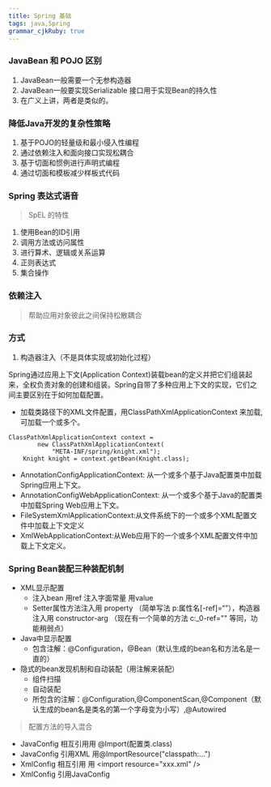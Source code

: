 ```yaml
---
title: Spring 基础
tags: java,Spring
grammar_cjkRuby: true
---
```


### JavaBean 和 POJO 区别
1. JavaBean一般需要一个无参构造器
2. JavaBean一般要实现Serializable 接口用于实现Bean的持久性
3. 在广义上讲，两者是类似的。

### 降低Java开发的复杂性策略
1. 基于POJO的轻量级和最小侵入性编程
2. 通过依赖注入和面向接口实现松耦合
3. 基于切面和惯例进行声明式编程
4. 通过切面和模板减少样板式代码

###  Spring 表达式语音
> SpEL 的特性

1. 使用Bean的ID引用
2. 调用方法或访问属性
3. 进行算术、逻辑或关系运算
4. 正则表达式
5. 集合操作



### 依赖注入
> 帮助应用对象彼此之间保持松散耦合

### 方式
1. 构造器注入（不是具体实现或初始化过程）



Spring通过应用上下文(Application Context)装载bean的定义并把它们组装起来，全权负责对象的创建和组装。Spring自带了多种应用上下文的实现，它们之间主要区别在于如何加载配置。
- 加载类路径下的XML文件配置，用ClassPathXmlApplicationContext 来加载,可加载一个或多个。
```
ClassPathXmlApplicationContext context = 
        new ClassPathXmlApplicationContext(
            "META-INF/spring/knight.xml");
    Knight knight = context.getBean(Knight.class);
```
- AnnotationConfigApplicationContext: 从一个或多个基于Java配置类中加载Spring应用上下文。
- AnnotationConfigWebApplicationContext: 从一个或多个基于Java的配置类中加载Spring Web应用上下文。
- FileSystemXmlApplicationContext:从文件系统下的一个或多个XML配置文件中加载上下文定义
- XmlWebApplicationContext:从Web应用下的一个或多个XML配置文件中加载上下文定义。

### Spring Bean装配三种装配机制
- XML显示配置
  - 注入bean 用ref 注入字面常量 用value  
  - Setter属性方法注入用 property （简单写法 p:属性名[-ref]=“”），构造器注入用 constructor-arg （现在有一个简单的方法 c:_0-ref="" 等同，功能稍弱点）
- Java中显示配置
  - 包含注解：@Configuration，@Bean（默认生成的bean名和方法名是一直的）
- 隐式的bean发现机制和自动装配（用注解来装配）
   - 组件扫描
   - 自动装配
   - 所包含的注解：@Configuration,@ComponentScan,@Component（默认生成的bean名是类名的第一个字母变为小写）,@Autowired

> 配置方法的导入混合

- JavaConfig 相互引用用 @Import(配置类.class)
- JavaConfig 引用XML 用@ImportResource("classpath:...")
- XmlConfig 相互引用 用  <import resource="xxx.xml" />
- XmlConfig 引用JavaConfig <bean class="java配置类路径" />

